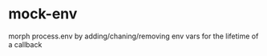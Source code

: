 mock-env
========

morph process.env by adding/chaning/removing env vars for the lifetime of a callback
